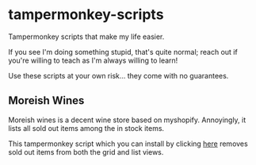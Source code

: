 # tampermonkey-scripts
Tampermonkey scripts that make my life easier. 

If you see I'm doing something stupid, that's quite normal; reach out if you're willing to teach as I'm always willing to learn!

Use these scripts at your own risk... they come with no guarantees.

## Moreish Wines

Moreish wines is a decent wine store based on myshopify. Annoyingly, it lists all sold out items among the in stock items.

This tampermonkey script which you can install by clicking [here](https://raw.githubusercontent.com/testworksau/tampermonkey-scripts/main/src/moreish-wines-remove-sold-out-items.js) removes sold out items from both the grid and list views.